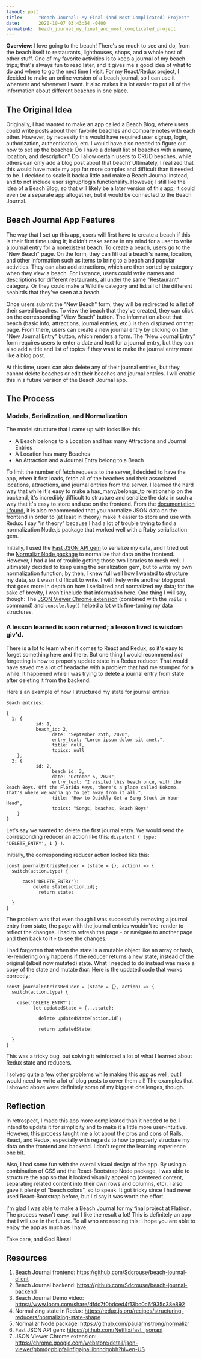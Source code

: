 ```yaml
---
layout: post
title:      "Beach Journal: My Final (and Most Complicated) Project"
date:       2020-10-07 03:43:54 -0400
permalink:  beach_journal_my_final_and_most_complicated_project
---
```



**Overview:** I love going to the beach! There's so much to see and do, from the beach itself to restaurants, lighthouses, shops, and a whole host of other stuff. One of my favorite activities is to keep a journal of my beach trips; that's always fun to read later, and it gives me a good idea of what to do and where to go the next time I visit. For my React/Redux project, I decided to make an online version of a beach journal, so I can use it wherever and whenever I want. It also makes it a lot easier to put all of the information about different beaches in one place.

## The Original Idea

Originally, I had wanted to make an app called a Beach Blog, where users could write posts about their favorite beaches and compare notes with each other. However, by necessity this would have required user signup, login, authorization, authentication, etc. I would have also needed to figure out how to set up the beaches: Do I have a default list of beaches with a name, location, and description? Do I allow certain users to CRUD beaches, while others can only add a blog post about that beach? Ultimately, I realized that this would have made my app far more complex and difficult than it needed to be. I decided to scale it back a little and make a Beach Journal instead, and to not include user signup/login functionality. However, I still like the idea of a Beach Blog, so that will likely be a later version of this app; it could even be a separate app altogether, but it would be connected to the Beach Journal.

## Beach Journal App Features
The way that I set up this app, users will first have to create a beach if this is their first time using it; it didn't make sense in my mind for a user to write a journal entry for a nonexistent beach. To create a beach, users go to the "New Beach" page. On the form, they can fill out a beach's name, location, and other information such as items to bring to a beach and popular activities. They can also add attractions, which are then sorted by category when they view a beach. For instance, users could write names and descriptions for different restaurants, all under the same "Restaurant" category. Or they could make a Wildlife category and list all of the different seabirds that they've seen at a beach.

Once users submit the "New Beach" form, they will be redirected to a list of their saved beaches. To view the beach that they've created, they can click on the corresponding "View Beach" button. The information about that beach (basic info, attractions, journal entries, etc.) is then displayed on that page. From there, users can create a new journal entry by clicking on the "New Journal Entry" button, which renders a form. The "New Journal Entry" form requires users to enter a date and text for a journal entry, but they can also add a title and list of topics if they want to make the journal entry more like a blog post.

At this time, users can also delete any of their journal entries, but they cannot delete beaches or edit their beaches and journal entries. I will enable this in a future version of the Beach Journal app.

## The Process
### Models, Serialization, and Normalization

The model structure that I came up with looks like this:
* A Beach belongs to a Location and has many Attractions and Journal Entries
* A Location has many Beaches
* An Attraction and a Journal Entry belong to a Beach

To limit the number of fetch requests to the server, I decided to have the app, when it first loads, fetch all of the beaches and their associated locations, attractions, and journal entries from the server. I learned the hard way that while it's easy to make a has_many/belongs_to relationship on the backend, it's incredibly difficult to structure and serialize the data in such a way that it's easy to store and use on the frontend. From the [documentation I found](https://redux.js.org/recipes/structuring-reducers/normalizing-state-shape), it is also recommended that you normalize JSON data on the frontend in order to (at least in theory) make it easier to store and use with Redux. I say "in theory" because I had a lot of trouble trying to find a normalization Node.js package that worked well with a Ruby serialization gem.

Initially, I used the [Fast JSON API gem](https://github.com/Netflix/fast_jsonapi) to serialize my data, and I tried out the [Normalizr Node package](https://github.com/paularmstrong/normalizr) to normalize that data on the frontend. However, I had a lot of trouble getting those two libraries to mesh well. I ultimately decided to keep using the serialization gem, but to write my own normalization function; by then, I knew full well how I wanted to structure my data, so it wasn't difficult to write. I will likely write another blog post that goes more in depth on how I serialized and normalized my data; for the sake of brevity, I won't include that information here. One thing I will say, though: The [JSON Viewer Chrome extension](https://chrome.google.com/webstore/detail/json-viewer/gbmdgpbipfallnflgajpaliibnhdgobh?hl=en-US) (combined with the `rails s` command) and `console.log()` helped a lot with fine-tuning my data structures.

### A lesson learned is soon returned; a lesson lived is wisdom giv'd.

There is a lot to learn when it comes to React and Redux, so it's easy to forget something here and there. But one thing I would recommend *not* forgetting is how to properly update state in a Redux reducer. That would have saved me a lot of headache with a problem that had me stumped for a while. It happened while I was trying to delete a journal entry from state after deleting it from the backend.

Here's an example of how I structured my state for journal entries:
```
Beach entries:

{
  1: {
	       id: 1,
	       beach_id: 2,
				 date: "September 25th, 2020", 
				 entry_text: "Lorem ipsum dolor sit amet.",
				 title: null,
				 topics: null
	},
  2: {
	       id: 2,
				 beach_id: 3,
				 date: "October 6, 2020",
				 entry_text: "I visited this beach once, with the Beach Boys. Off the Florida Keys, there's a place called Kokomo. That's where we wanna go to get away from it all.",
				 title: "How to Quickly Get a Song Stuck in Your Head",
				 topics: "Songs, beaches, Beach Boys"
	}
}
```

Let's say we wanted to delete the first journal entry. We would send the corresponding reducer an action like this: `dispatch( { type: 'DELETE_ENTRY', 1 } )`.

Initially, the corresponding reducer action looked like this:
```
const journalEntriesReducer = (state = {}, action) => {
  switch(action.type) {

	  case('DELETE_ENTRY'):
		  delete state[action.id];
			return state;
					
  }
}
```

The problem was that even though I was successfully removing a journal entry from state, the page with the journal entries wouldn't re-render to reflect the changes. I had to refresh the page - or navigate to another page and then back to it - to see the changes.

I had forgotten that when the state is a mutable object like an array or hash,  re-rendering only happens if the reducer returns a new state, instead of the original (albeit now mutated) state. What I needed to do instead was make a copy of the state and mutate *that*. Here is the updated code that works correctly:
```
const journalEntriesReducer = (state = {}, action) => {
  switch(action.type) {

    case('DELETE_ENTRY'):
		  let updatedState = {...state};
			
			delete updatedState[action.id];
			
			return updatedState;
			
  }
}
```

This was a tricky bug, but solving it reinforced a lot of what I learned about Redux state and reducers.

I solved quite a few other problems while making this app as well, but I would need to write a lot of blog posts to cover them all! The examples that I showed above were definitely some of my biggest challenges, though.

## Reflection

In retrospect, I made this app more complicated than it needed to be. I intend to update it for simplicity and to make it a little more user-intuitive. However, this process taught me a lot about the pros and cons of Rails, React, and Redux, especially with regards to how to properly structure my data on the frontend and backend. I don't regret the learning experience one bit.

Also, I had some fun with the overall visual design of the app. By using a combination of CSS and the React-Bootstrap Node package, I was able to structure the app so that it looked visually appealing (centered content, separating related content into their own rows and columns, etc). I also gave it plenty of "beach colors", so to speak. It got tricky since I had never used React-Bootstrap before, but I'd say it was worth the effort.

I'm glad I was able to make a Beach Journal for my final project at Flatiron. The process wasn't easy, but I like the result a lot! This is definitely an app that I will use in the future. To all who are reading this: I hope you are able to enjoy the app as much as I have.

Take care, and God Bless!

## Resources
1. Beach Journal frontend: https://github.com/Sdcrouse/beach-journal-client
2. Beach Journal backend: https://github.com/Sdcrouse/beach-journal-backend
3. Beach Journal Demo video: https://www.loom.com/share/dfdc7f0bdced4f13bc0c6f935c38e892
4. Normalizing state in Redux: https://redux.js.org/recipes/structuring-reducers/normalizing-state-shape
5. Normalizr Node package: https://github.com/paularmstrong/normalizr
6. Fast JSON API gem: https://github.com/Netflix/fast_jsonapi
7. JSON Viewer Chrome extension: https://chrome.google.com/webstore/detail/json-viewer/gbmdgpbipfallnflgajpaliibnhdgobh?hl=en-US
